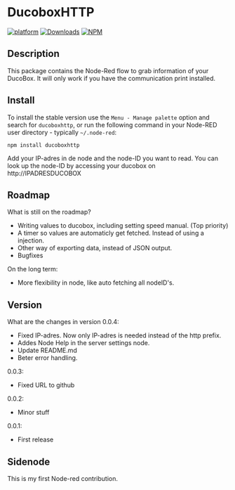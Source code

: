 # DucoboxHTTP

[![platform](https://img.shields.io/badge/platform-Node--RED-red)](https://nodered.org)
[![Downloads](https://img.shields.io/npm/dt/ducoboxhttp.svg)](https://www.npmjs.com/package/ducoboxhttp)
[![NPM](https://img.shields.io/npm/v/ducoboxhttp?logo=npm)](https://www.npmjs.com/package/ducoboxhttp)

## Description

This package contains the Node-Red flow to grab information of your DucoBox. It will only work if you have the communication print installed. 

## Install

To install the stable version use the `Menu - Manage palette` option and search for `ducoboxhttp`, or run the following command in your Node-RED user directory - typically `~/.node-red`:

    npm install ducoboxhttp

Add your IP-adres in de node and the node-ID you want to read. You can look up the node-ID by accessing your ducobox on http://IPADRESDUCOBOX

## Roadmap

What is still on the roadmap?
- Writing values to ducobox, including setting speed manual. (Top priority)
- A timer so values are automaticly get fetched. Instead of using a injection. 
- Other way of exporting data, instead of JSON output. 
- Bugfixes

On the long term:
- More flexibility in node, like auto fetching all nodeID's.  

## Version

What are the changes in version
0.0.4: 
- Fixed IP-adres. Now only IP-adres is needed instead of the http prefix. 
- Addes Node Help in the server settings node. 
- Update README.md
- Beter error handling. 

0.0.3: 
- Fixed URL to github

0.0.2: 
- Minor stuff

0.0.1:
- First release


## Sidenode

This is my first Node-red contribution. 

